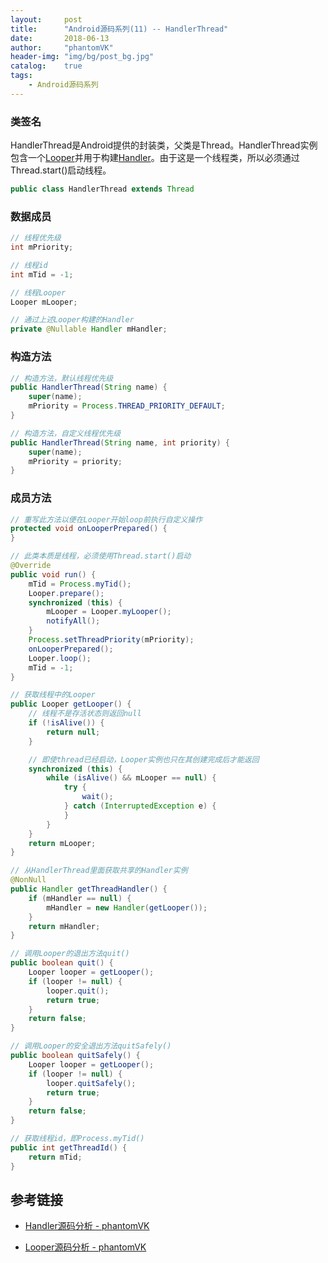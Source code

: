```yaml
---
layout:     post
title:      "Android源码系列(11) -- HandlerThread"
date:       2018-06-13
author:     "phantomVK"
header-img: "img/bg/post_bg.jpg"
catalog:    true
tags:
    - Android源码系列
---
```


### 类签名

HandlerThread是Android提供的封装类，父类是Thread。HandlerThread实例包含一个[Looper](https://phantomvk.github.io/2016/12/03/Android_Looper/)并用于构建[Handler](https://phantomvk.github.io/2016/12/01/Android_Handler/)。由于这是一个线程类，所以必须通过Thread.start()启动线程。

```java
public class HandlerThread extends Thread
```

### 数据成员

```java
// 线程优先级
int mPriority;

// 线程id
int mTid = -1;

// 线程Looper
Looper mLooper;

// 通过上述Looper构建的Handler
private @Nullable Handler mHandler;
```

### 构造方法

```java
// 构造方法，默认线程优先级
public HandlerThread(String name) {
    super(name);
    mPriority = Process.THREAD_PRIORITY_DEFAULT;
}

// 构造方法，自定义线程优先级
public HandlerThread(String name, int priority) {
    super(name);
    mPriority = priority;
}
```

### 成员方法

```java
// 重写此方法以便在Looper开始loop前执行自定义操作
protected void onLooperPrepared() {
}

// 此类本质是线程，必须使用Thread.start()启动
@Override
public void run() {
    mTid = Process.myTid();
    Looper.prepare();
    synchronized (this) {
        mLooper = Looper.myLooper();
        notifyAll();
    }
    Process.setThreadPriority(mPriority);
    onLooperPrepared();
    Looper.loop();
    mTid = -1;
}

// 获取线程中的Looper
public Looper getLooper() {
    // 线程不是存活状态则返回null
    if (!isAlive()) {
        return null;
    }

    // 即使thread已经启动，Looper实例也只在其创建完成后才能返回
    synchronized (this) {
        while (isAlive() && mLooper == null) {
            try {
                wait();
            } catch (InterruptedException e) {
            }
        }
    }
    return mLooper;
}

// 从HandlerThread里面获取共享的Handler实例
@NonNull
public Handler getThreadHandler() {
    if (mHandler == null) {
        mHandler = new Handler(getLooper());
    }
    return mHandler;
}

// 调用Looper的退出方法quit()
public boolean quit() {
    Looper looper = getLooper();
    if (looper != null) {
        looper.quit();
        return true;
    }
    return false;
}

// 调用Looper的安全退出方法quitSafely()
public boolean quitSafely() {
    Looper looper = getLooper();
    if (looper != null) {
        looper.quitSafely();
        return true;
    }
    return false;
}

// 获取线程id，即Process.myTid()
public int getThreadId() {
    return mTid;
}
```


## 参考链接

- [Handler源码分析 - phantomVK](https://phantomvk.github.io/2016/12/01/Android_Handler/)

- [Looper源码分析 - phantomVK](https://phantomvk.github.io/2016/12/03/Android_Looper/)